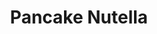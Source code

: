 ---
title: "Pancake Nutella"
price: "7€"
description: "Délicieux pancake avec Nutella."
image: "/uploads/pancake-nutella.jpg"
image_alt: "Pancake Nutella"
---
